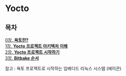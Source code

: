 # Yocto

## 목차
[0장. **욕토란?**](documents/0.About_yocto.md)  
[1장. **Yocto 프로젝트 아키텍처 이해**](documents/1.Yocto_Project_Architecture.md)  
[2장. **Yocto 프로젝트 시작하기**](documents/2.Getting_Started.md)  
[3장. **Bitbake 순서**](documents/3.Bitbake_Process)  

참고 : 욕토 프로젝트로 시작하는 임베디드 리눅스 시스템 (에이콘)